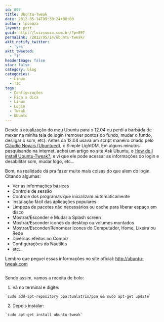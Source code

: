 ```yaml
---
id: 897
title: Ubuntu-Tweak
date: 2012-05-14T09:30:24+00:00
author: lpsouza
layout: post
guid: http://luizsouza.com.br/?p=897
permalink: /2012/05/14/ubuntu-tweak/
aktt_notify_twitter:
  - 'yes'
aktt_tweeted:
  - "1"
headerImage: false
star: false
category: blog
categories:
  - Linux
  - TIC
tags:
  - Configurações
  - Fica a dica
  - Linux
  - Login
  - Tweak
  - Ubuntu
---
```

Desde a atualização do meu Ubuntu para o 12.04 eu perdi a barbada de mexer na minha tela de login (remover pontos do fundo, mudar o fundo, desligar o som, etc). Antes da 12.04 usava um script maneiro criado pelo <a title="Simple LightDM Manager: Altere o login do novo Ubuntu!" href="http://ubuntued.info/simple-lightdm-manager-altere-o-login-do-novo-ubuntu" target="_blank">Cláudio Novais (Ubuntued)</a>, o Simple LightDM. Em alguns minutos pesquisando na internet, achei um artigo no site Ask Ubuntu, o [How do I install Ubuntu-Tweak?](http://askubuntu.com/questions/75454/how-do-i-install-ubuntu-tweak), e vi que ele pode acessar as informações do login e desabilitar som, mudar logo, etc&#8230;

Bom, na realidade dá pra fazer muito mais coisas do que alem do login. Citando algumas:

  * Ver as informações básicas
  * Controle de sessão
  * Controle dos programas que inicializam automaticamente
  * Instalação fácil das aplicações populares
  * Limpeza de pacotes não necessários ou cache para liberar espaço em disco
  * Mostrar/Esconder e Mudar a Splash screen
  * Mostrar/Esconder icones do desktop ou volumes montados
  * Mostrar/Esconder/Renomear icones do Computador, Home, Lixeira ou Rede
  * Diversos efeitos no Compiz
  * Configurações do Nautilus
  * etc&#8230;

Lembro que peguei essas informações no site oficial: <a title="Ubuntu Tweak" href="http://ubuntu-tweak.com" target="_blank">http://ubuntu-tweak.com</a>

<p style="text-align: center">
  <a href="http://askubuntu.com/questions/75454/how-do-i-install-ubuntu-tweak"><img src="http://ihcenter.com.br/luizsouza/files/2012/05/JpVyu.png" alt="" /></a>
</p>

Sendo assim, vamos a receita de bolo:

  1. Vá no terminal e digite:
  
    `sudo add-apt-repository ppa:tualatrix/ppa && sudo apt-get update`
  2. Depois instalar:
  
    `sudo apt-get install ubuntu-tweak`